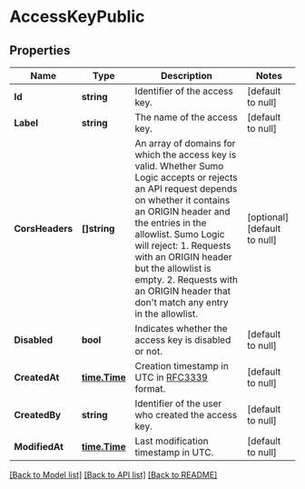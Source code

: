 # AccessKeyPublic

## Properties
Name | Type | Description | Notes
------------ | ------------- | ------------- | -------------
**Id** | **string** | Identifier of the access key. | [default to null]
**Label** | **string** | The name of the access key. | [default to null]
**CorsHeaders** | **[]string** | An array of domains for which the access key is valid. Whether Sumo Logic accepts or rejects an API request depends on whether it contains an ORIGIN header and the entries in the allowlist. Sumo Logic will reject:   1. Requests with an ORIGIN header but the allowlist is empty.   2. Requests with an ORIGIN header that don&#x27;t match any entry in the allowlist. | [optional] [default to null]
**Disabled** | **bool** | Indicates whether the access key is disabled or not. | [default to null]
**CreatedAt** | [**time.Time**](time.Time.md) | Creation timestamp in UTC in [RFC3339](https://tools.ietf.org/html/rfc3339) format. | [default to null]
**CreatedBy** | **string** | Identifier of the user who created the access key. | [default to null]
**ModifiedAt** | [**time.Time**](time.Time.md) | Last modification timestamp in UTC. | [default to null]

[[Back to Model list]](../README.md#documentation-for-models) [[Back to API list]](../README.md#documentation-for-api-endpoints) [[Back to README]](../README.md)

